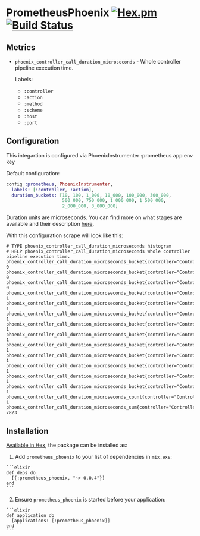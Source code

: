 # PrometheusPhoenix [![Hex.pm](https://img.shields.io/hexpm/v/prometheus_phoenix.svg?maxAge=2592000)](https://hex.pm/packages/prometheus_phoenix) [![Build Status](https://travis-ci.org/deadtrickster/prometheus-phoenix.svg?branch=master)](https://travis-ci.org/deadtrickster/prometheus-phoenix)

## Metrics

 - `phoenix_controller_call_duration_microseconds` - Whole controller pipeline execution time.

    Labels:
    - `:controller`
    - `:action`
    - `:method`
    - `:scheme`
    - `:host`
    - `:port`

## Configuration

This integartion is configured via PhoenixInstrumenter :prometheus app env key

Default configuration:

``` elixir
config :prometheus, PhoenixInstrumenter,
  labels: [:controller, :action],
  duration_buckets: [10, 100, 1_000, 10_000, 100_000, 300_000,
                     500_000, 750_000, 1_000_000, 1_500_000,
                     2_000_000, 3_000_000]
```

Duration units are microseconds. You can find more on what stages are available and their description [here](https://hexdocs.pm/ecto/Ecto.LogEntry.html).

With this configuration scrape will look like this:

```
# TYPE phoenix_controller_call_duration_microseconds histogram
# HELP phoenix_controller_call_duration_microseconds Whole controller pipeline execution time.
phoenix_controller_call_duration_microseconds_bucket{controller="Controller1",action="index",le="10"} 0
phoenix_controller_call_duration_microseconds_bucket{controller="Controller1",action="index",le="100"} 0
phoenix_controller_call_duration_microseconds_bucket{controller="Controller1",action="index",le="1000"} 0
phoenix_controller_call_duration_microseconds_bucket{controller="Controller1",action="index",le="10000"} 1
phoenix_controller_call_duration_microseconds_bucket{controller="Controller1",action="index",le="100000"} 1
phoenix_controller_call_duration_microseconds_bucket{controller="Controller1",action="index",le="300000"} 1
phoenix_controller_call_duration_microseconds_bucket{controller="Controller1",action="index",le="500000"} 1
phoenix_controller_call_duration_microseconds_bucket{controller="Controller1",action="index",le="750000"} 1
phoenix_controller_call_duration_microseconds_bucket{controller="Controller1",action="index",le="1000000"} 1
phoenix_controller_call_duration_microseconds_bucket{controller="Controller1",action="index",le="1500000"} 1
phoenix_controller_call_duration_microseconds_bucket{controller="Controller1",action="index",le="2000000"} 1
phoenix_controller_call_duration_microseconds_bucket{controller="Controller1",action="index",le="3000000"} 1
phoenix_controller_call_duration_microseconds_bucket{controller="Controller1",action="index",le="+Inf"} 1
phoenix_controller_call_duration_microseconds_count{controller="Controller1",action="index"} 1
phoenix_controller_call_duration_microseconds_sum{controller="Controller1",action="index"} 7823
```

## Installation

[Available in Hex](https://hex.pm/packages/prometheus_phoenix/), the package can be installed as:

  1. Add `prometheus_phoenix` to your list of dependencies in `mix.exs`:

    ```elixir
    def deps do
      [{:prometheus_phoenix, "~> 0.0.4"}]
    end
    ```

  2. Ensure `prometheus_phoenix` is started before your application:

    ```elixir
    def application do
      [applications: [:prometheus_phoenix]]
    end
    ```

